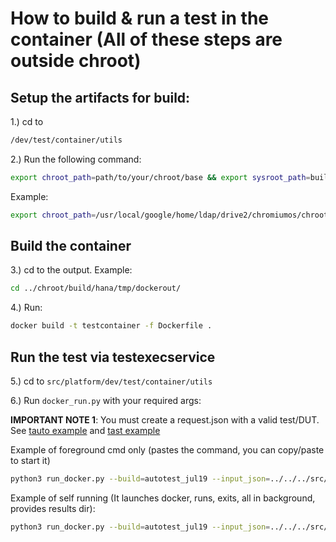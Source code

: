 # How to build & run a test in the container (All of these steps are outside chroot)

## Setup the artifacts for build:

1.) cd to

```bash
/dev/test/container/utils
```
2.) Run the following command:

```bash
export chroot_path=path/to/your/chroot/base && export sysroot_path=build/<a board that you have built> && export output_path=<where in the sysroot you want the artifacts to go> && sh container_prep_caller.sh`
```

Example:
```bash
export chroot_path=/usr/local/google/home/ldap/drive2/chromiumos/chroot && export sysroot_path=build/hana && export output_path=tmp/dockerout && sh container_prep_caller.sh
```

## Build the container

3.) cd to the output. Example:

```bash
cd ../chroot/build/hana/tmp/dockerout/
```

4.) Run:

```bash
docker build -t testcontainer -f Dockerfile .
```

## Run the test via testexecservice

5.) cd to `src/platform/dev/test/container/utils`

6.) Run `docker_run.py` with your required args:

**IMPORTANT NOTE 1**: You must create a request.json with a valid test/DUT. See [tauto example](https://source.corp.google.com/chromeos_public/src/platform/dev/src/chromiumos/test/execution/data/tauto.json) and [tast example](https://source.corp.google.com/chromeos_public/src/platform/dev/src/chromiumos/test/execution/data/test.json)

Example of foreground cmd only (pastes the command, you can copy/paste to start it)

```bash
python3 run_docker.py --build=autotest_jul19 --input_json=../../../src/chromiumos/test/execution/data/tauto.json --results=/usr/local/google/home/dbeckett/drive2/cros_2021/chroot/tmp/dockertest --foreground --cmd_only
```

Example of self running (It launches docker, runs, exits, all in background, provides results dir):

```bash
python3 run_docker.py --build=autotest_jul19 --input_json=../../../src/chromiumos/test/execution/data/tauto.json --results=/usr/local/google/home/dbeckett/drive2/cros_2021/chroot/tmp/dockertest --cmd_only
```
